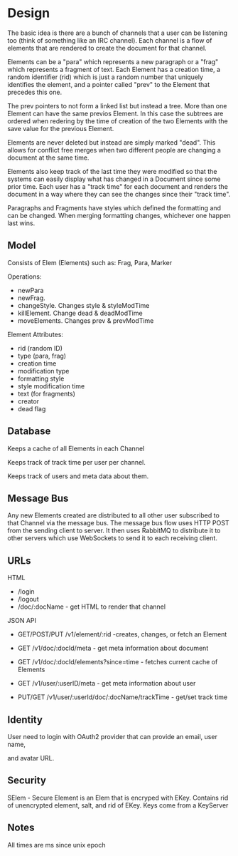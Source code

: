 # Design

The basic idea is there are a bunch of channels that a user can be listening too
(think of something like an IRC channel). Each channel is a flow of elements
that are rendered to create the document for that channel.

Elements can be a "para" which represents a new paragraph or a "frag" which
represents a fragment of text. Each Element has a creation time, a random
identifier (rid) which is just a random number that uniquely identifies the
element, and a pointer called "prev" to the Element that precedes this one.

The prev pointers to not form a linked list but instead a tree. More than one
Element can have the same previos Element. In this case the subtrees are ordered
when redering by the time of creation of the two Elements with the save value
for the previous Element.

Elements are never deleted but instead are simply marked "dead". This allows for
conflict free merges when two different people are changing a document at the
same time.

Elements also keep track of the last time they were modified so that the systems
can easily display what has changed in a Document since some prior time. Each
user has a "track time" for each document and renders the document in a way
where they can see the changes since their "track time".

Paragraphs and Fragments have styles which defined the formatting and can be
changed. When merging formatting changes, whichever one happen last wins.


## Model

Consists of Elem (Elements) such as:  Frag, Para, Marker

Operations:
* newPara
* newFrag. 
* changeStyle. Changes style & styleModTime
* killElement. Change dead & deadModTime
* moveElements. Changes prev & prevModTime

Element Attributes:
* rid (random ID) 
* type (para, frag)
* creation time
* modification type
* formatting style
* style modification time 
* text (for fragments)
* creator
* dead flag 


## Database

Keeps a cache of all Elements in each Channel

Keeps track of track time per user per channel.

Keeps track of users and meta data about them.


## Message Bus

Any new Elements created are distributed to all other user subscribed to that
Channel via the message bus. The message bus flow uses HTTP POST from the
sending client to server. It then uses RabbitMQ to distribute it to other
servers which use WebSockets to send it to each receiving client.


## URLs

HTML 
* /login
* /logout
* /doc/:docName - get HTML to render that channel 

JSON API 

* GET/POST/PUT /v1/element/:rid -creates, changes, or fetch an Element

* GET /v1/doc/:docId/meta - get meta information about document 

* GET /v1/doc/:docId/elements?since=time - fetches current cache of Elements 

* GET /v1/user/:userID/meta - get meta information about user 

* PUT/GET /v1/user/:userId/doc/:docName/trackTime - get/set track time 


## Identity

User need to login with OAuth2  provider that can provide an email, user name,

and avatar URL. 

## Security

SElem - Secure Element is an Elem that is encryped with EKey. Contains rid of
unencrypted element, salt, and rid of EKey. Keys come from a KeyServer 


## Notes

All times are ms since unix epoch




